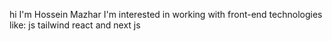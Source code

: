 hi
I'm Hossein Mazhar
I'm interested in working with front-end technologies like:
js
tailwind
react
and next js
